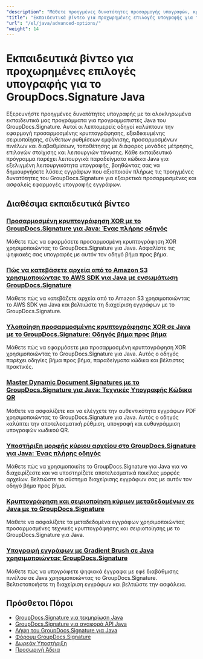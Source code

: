 ```yaml
---
"description": "Μάθετε προηγμένες δυνατότητες προσαρμογής υπογραφών, κρυπτογράφησης, σειριοποίησης και εξειδικευμένων λειτουργιών υπογραφής με αυτά τα σεμινάρια Java για το GroupDocs.Signature."
"title": "Εκπαιδευτικά βίντεο για προχωρημένες επιλογές υπογραφής για το GroupDocs.Signature Java"
"url": "/el/java/advanced-options/"
"weight": 14
---
```


# Εκπαιδευτικά βίντεο για προχωρημένες επιλογές υπογραφής για το GroupDocs.Signature Java

Εξερευνήστε προηγμένες δυνατότητες υπογραφής με τα ολοκληρωμένα εκπαιδευτικά μας προγράμματα για προγραμματιστές Java του GroupDocs.Signature. Αυτοί οι λεπτομερείς οδηγοί καλύπτουν την εφαρμογή προσαρμοσμένης κρυπτογράφησης, εξειδικευμένης σειριοποίησης, σύνθετων ρυθμίσεων εμφάνισης, προσαρμοσμένων πινέλων και διαβαθμίσεων, τοποθέτησης με διάφορες μονάδες μέτρησης, επιλογών στοίχισης και λειτουργιών τάνυσης. Κάθε εκπαιδευτικό πρόγραμμα παρέχει λειτουργικά παραδείγματα κώδικα Java για εξελιγμένη λειτουργικότητα υπογραφής, βοηθώντας σας να δημιουργήσετε λύσεις εγγράφων που αξιοποιούν πλήρως τις προηγμένες δυνατότητες του GroupDocs.Signature για εξαιρετικά προσαρμοσμένες και ασφαλείς εφαρμογές υπογραφής εγγράφων.

## Διαθέσιμα εκπαιδευτικά βίντεο

### [Προσαρμοσμένη κρυπτογράφηση XOR με το GroupDocs.Signature για Java: Ένας πλήρης οδηγός](./custom-xor-encryption-groupdocs-signature-java/)
Μάθετε πώς να εφαρμόσετε προσαρμοσμένη κρυπτογράφηση XOR χρησιμοποιώντας το GroupDocs.Signature για Java. Ασφαλίστε τις ψηφιακές σας υπογραφές με αυτόν τον οδηγό βήμα προς βήμα.

### [Πώς να κατεβάσετε αρχεία από το Amazon S3 χρησιμοποιώντας το AWS SDK για Java με ενσωμάτωση GroupDocs.Signature](./download-files-amazon-s3-aws-sdk-java-groupdocs-signature/)
Μάθετε πώς να κατεβάζετε αρχεία από το Amazon S3 χρησιμοποιώντας το AWS SDK για Java και βελτιώστε τη διαχείριση εγγράφων με το GroupDocs.Signature.

### [Υλοποίηση προσαρμοσμένης κρυπτογράφησης XOR σε Java με το GroupDocs.Signature: Οδηγός βήμα προς βήμα](./implement-custom-xor-encryption-groupdocs-signature-java/)
Μάθετε πώς να εφαρμόσετε μια προσαρμοσμένη κρυπτογράφηση XOR χρησιμοποιώντας το GroupDocs.Signature για Java. Αυτός ο οδηγός παρέχει οδηγίες βήμα προς βήμα, παραδείγματα κώδικα και βέλτιστες πρακτικές.

### [Master Dynamic Document Signatures με το GroupDocs.Signature για Java: Τεχνικές Υπογραφής Κώδικα QR](./master-groupdocs-signature-java-qr-code-signing/)
Μάθετε να ασφαλίζετε και να ελέγχετε την αυθεντικότητα εγγράφων PDF χρησιμοποιώντας το GroupDocs.Signature για Java. Αυτός ο οδηγός καλύπτει την αποτελεσματική ρύθμιση, υπογραφή και ευθυγράμμιση υπογραφών κωδικού QR.

### [Υποστήριξη μορφής κύριου αρχείου στο GroupDocs.Signature για Java: Ένας πλήρης οδηγός](./groupdocs-signature-java-file-format-support/)
Μάθετε πώς να χρησιμοποιείτε το GroupDocs.Signature για Java για να διαχειρίζεστε και να υποστηρίζετε αποτελεσματικά ποικίλες μορφές αρχείων. Βελτιώστε το σύστημα διαχείρισης εγγράφων σας με αυτόν τον οδηγό βήμα προς βήμα.

### [Κρυπτογράφηση και σειριοποίηση κύριων μεταδεδομένων σε Java με το GroupDocs.Signature](./master-metadata-encryption-serialization-java-groupdocs-signature/)
Μάθετε να ασφαλίζετε τα μεταδεδομένα εγγράφων χρησιμοποιώντας προσαρμοσμένες τεχνικές κρυπτογράφησης και σειριοποίησης με το GroupDocs.Signature για Java.

### [Υπογραφή εγγράφων με Gradient Brush σε Java χρησιμοποιώντας GroupDocs.Signature](./sign-document-gradient-brush-java-groupdocs/)
Μάθετε πώς να υπογράφετε ψηφιακά έγγραφα με εφέ διαβάθμισης πινέλου σε Java χρησιμοποιώντας το GroupDocs.Signature. Βελτιστοποιήστε τη διαχείριση εγγράφων και βελτιώστε την ασφάλεια.

## Πρόσθετοι Πόροι

- [GroupDocs.Signature για τεκμηρίωση Java](https://docs.groupdocs.com/signature/java/)
- [GroupDocs.Signature για αναφορά API Java](https://reference.groupdocs.com/signature/java/)
- [Λήψη του GroupDocs.Signature για Java](https://releases.groupdocs.com/signature/java/)
- [Φόρουμ GroupDocs.Signature](https://forum.groupdocs.com/c/signature)
- [Δωρεάν Υποστήριξη](https://forum.groupdocs.com/)
- [Προσωρινή Άδεια](https://purchase.groupdocs.com/temporary-license/)